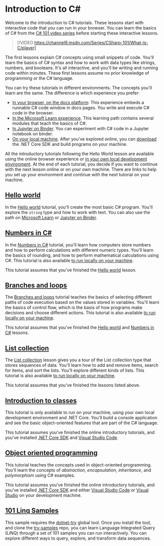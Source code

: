 # Introduction to C\#

Welcome to the introduction to C# tutorials. These lessons start with interactive code
that you can run in your browser. You can learn the basics of C# from the
[C# 101 video series](https://aka.ms/dotnet3-csharp) before starting these interactive lessons.

<!--markdownlint-disable MD034 -->
> [!VIDEO https://channel9.msdn.com/Series/CSharp-101/What-is-C/player]

The first lessons explain C# concepts using small snippets of code. You'll
learn the basics of C# syntax and how to work with data types like strings,
numbers, and booleans. It's all interactive, and you'll be writing and running code
within minutes. These first lessons assume no prior knowledge of
programming or the C# language.

You can try these tutorials in different environments. The concepts you'll learn are the same. The difference is which experience you prefer:

- [In your browser, on the docs platform](hello-world.yml): This experience embeds a runnable C# code window in docs pages. You write and execute C# code in the browser.
- [In the Microsoft Learn experience](/learn/paths/csharp-first-steps/). This learning path contains several modules that teach the basics of C#.
- [In Jupyter on Binder](https://mybinder.org/v2/gh/dotnet/try-samples/master?filepath=hello-csharp%2Fhello-world.ipynb). You can experiment with C# code in a Jupyter notebook on binder.
- [On your local machine](numbers-in-csharp-local.md). After you've explored online, you can [download](https://dotnet.microsoft.com/download) the .NET Core SDK and build programs on your machine.

All the introductory tutorials following the Hello World lesson are available using
the online browser experience or [in your own local development
environment](local-environment.md). At the end of each tutorial, you decide if you want to continue
with the next lesson online or on your own machine. There are links
to help you set up your environment and continue with the next tutorial
on your machine.

## [Hello world](hello-world.yml)

In the [Hello world](hello-world.yml) tutorial, you'll create the most basic
C# program. You'll explore the `string` type and how to work with text. You can also use the path on [Microsoft Learn](/learn/paths/csharp-first-steps/) or [Jupyter on Binder](https://mybinder.org/v2/gh/dotnet/try-samples/master?filepath=hello-csharp%2Fhello-world.ipynb).

## [Numbers in C#](numbers-in-csharp.yml)

In the [Numbers in C#](numbers-in-csharp.yml) tutorial, you'll learn
how computers store numbers and how to perform calculations with different
numeric types. You'll learn the basics of rounding, and how to perform
mathematical calculations using C#. This tutorial is also available
[to run locally on your machine](numbers-in-csharp-local.md).

This tutorial assumes that you've finished the [Hello world](hello-world.yml) lesson.

## [Branches and loops](branches-and-loops.yml)

The [Branches and loops](branches-and-loops.yml) tutorial teaches the basics of selecting
different paths of code execution based on the values stored in variables. You'll learn the
basics of control flow, which is the basis of how programs make decisions and choose
different actions. This tutorial is also available
[to run locally on your machine](branches-and-loops-local.md).

This tutorial assumes that you've finished the [Hello world](hello-world.yml) and
[Numbers in C#](numbers-in-csharp.yml) lessons.

## [List collection](list-collection.yml)

The [List collection](list-collection.yml) lesson gives you
a tour of the List collection type that stores sequences of data. You'll learn how to add and remove items, search for items, and sort the lists. You'll explore different kinds of lists. This tutorial is also
available [to run locally on your machine](arrays-and-collections.md).

This tutorial assumes that you've finished the lessons listed above.

## [Introduction to classes](introduction-to-classes.md)

This tutorial is only available to run on your machine, using your own local development environment and .NET Core.
You'll build a console application and see the basic object-oriented features that are part of the C# language.

This tutorial assumes you've finished the online introductory tutorials, and you've installed [.NET Core SDK](https://dotnet.microsoft.com/download) and [Visual Studio Code](https://code.visualstudio.com/).

## [Object oriented programming](object-oriented-programming.md)

This tutorial teaches the concepts used in object-oriented programming. You'll learn the concepts of *abstraction*, *encapsulation*, *inheritance*, and *polymorphism* using C# examples.

This tutorial assumes you've finished the online introductory tutorials, and you've installed [.NET Core SDK](https://dotnet.microsoft.com/download) and either [Visual Studio Code](https://code.visualstudio.com/) or [Visual Studio](https://visualstudio.com) on your development machine.

## [101 Linq Samples](https://github.com/dotnet/try-samples/tree/master/101-linq-samples)

This sample requires the [dotnet-try](https://github.com/dotnet/try/blob/main/README.md#setup) global tool. Once you install the tool, and clone the [try-samples](https://github.com/dotnet/try-samples) repo, you can learn Language Integrated Query (LINQ) through a set of 101 samples you can run interactively. You can explore different ways to query, explore, and transform data sequences.
